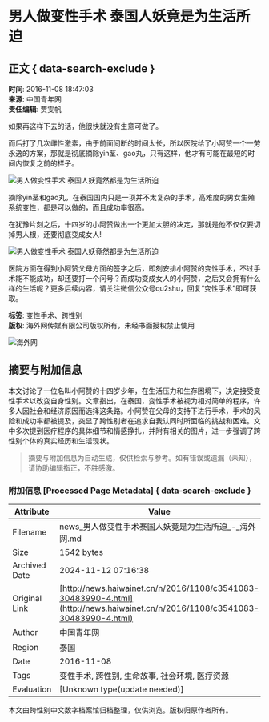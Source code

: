 # 男人做变性手术 泰国人妖竟是为生活所迫

## 正文 { data-search-exclude }


**时间**: 2016-11-08 18:47:03  
**来源**: 中国青年网  
**责任编辑**: 贾雯帆

如果再这样下去的话，他很快就没有生意可做了。

而后打了几次雌性激素，由于前面间断的时间太长，所以医院给了小阿赞一个一劳永逸的方案，那就是彻底摘除yin茎、gao丸，只有这样，他才有可能在最短的时间内恢复之前的样子。

![男人做变性手术 泰国人妖竟然都是为生活所迫](http://images.haiwainet.cn/2016/1108/20161108064751780.png)

摘除yin茎和gao丸，在泰国国内只是一项并不太复杂的手术，高难度的男女生殖系统变性，都是可以做的，而且成功率很高。

在犹豫片刻之后，十四岁的小阿赞做出一个更加大胆的决定，那就是他不仅仅要切掉男人根，还要彻底变成女人!

![男人做变性手术 泰国人妖竟然都是为生活所迫](http://images.haiwainet.cn/2016/1108/20161108064751816.png)

医院方面在得到小阿赞父母方面的签字之后，即刻安排小阿赞的变性手术，不过手术能不能成功，却还要打一个问号？而成功变成女人的小阿赞，之后又会拥有什么样的生活呢？更多后续内容，请关注微信公众号qu2shu，回复“变性手术”即可获取。

**标签**: 变性手术、跨性别  
**版权**: 海外网传媒有限公司版权所有，未经书面授权禁止使用  

![海外网](http://statics.haiwainet.cn/images/logoS.jpg)

## 摘要与附加信息

<!-- tcd_abstract -->
本文讨论了一位名叫小阿赞的十四岁少年，在生活压力和生存困境下，决定接受变性手术以改变自身性别。文章指出，在泰国，变性手术被视为相对简单的程序，许多人因社会和经济原因而选择这条路。小阿赞在父母的支持下进行手术，手术的风险和成功率都被提及，突显了跨性别者在追求自我认同时所面临的挑战和困难。文中多次提到医疗程序的具体细节和情感挣扎，并附有相关的图片，进一步强调了跨性别个体的真实经历和生活现状。
<!-- tcd_abstract_end -->

> 摘要与附加信息为自动生成，仅供检索与参考。如有错误或遗漏（未知），请协助编辑指正，不胜感激。

### 附加信息 [Processed Page Metadata] { data-search-exclude }

| Attribute       | Value                                  |
|-----------------|----------------------------------------|
| Filename        | news_男人做变性手术泰国人妖竟是为生活所迫_-_海外网.md                             |
| Size            | 1542 bytes                           |
| Archived Date   | 2024-11-12 07:16:38                             |
| Original Link   | [http://news.haiwainet.cn/n/2016/1108/c3541083-30483990-4.html](http://news.haiwainet.cn/n/2016/1108/c3541083-30483990-4.html)                       |
| Author          | 中国青年网                               |
| Region          | 泰国                               |
| Date            | 2016-11-08                                 |
| Tags            | 变性手术, 跨性别, 生命故事, 社会环境, 医疗资源                                 |
| Evaluation            | [Unknown type(update needed)]                                 |
<!-- tcd_table_end -->

本文由跨性别中文数字档案馆归档整理，仅供浏览。版权归原作者所有。
